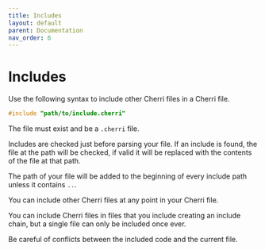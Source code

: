 ```yaml
---
title: Includes
layout: default
parent: Documentation
nav_order: 6
---
```


# Includes

Use the following syntax to include other Cherri files in a Cherri file.

```c
#include "path/to/include.cherri"
```

The file must exist and be a `.cherri` file.

Includes are checked just before parsing your file. If an include is found, the file at the path will be checked, if
valid it will be replaced with the contents of the file at that path.

The path of your file will be added to the beginning of every include path unless it contains `..`.

You can include other Cherri files at any point in your Cherri file.

You can include Cherri files in files that you include creating an include chain, but a single file can only be included once ever.

Be careful of conflicts between the included code and the current file.
